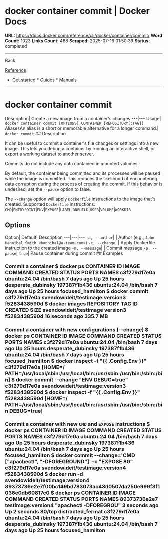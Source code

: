 # docker container commit | Docker Docs

**URL:** https://docs.docker.com/reference/cli/docker/container/commit/
**Word Count:** 1023
**Links Count:** 488
**Scraped:** 2025-07-16 01:50:39
**Status:** completed

---

Back

[Reference](https://docs.docker.com/reference/)

  * [Get started](https://docs.docker.com/get-started/)   * [Guides](https://docs.docker.com/guides/)   * [Manuals](https://docs.docker.com/manuals/)

* * *

# docker container commit

Description| Create a new image from a container's changes   ---|---   Usage| `docker container commit [OPTIONS] CONTAINER [REPOSITORY[:TAG]]`   AliasesAn alias is a short or memorable alternative for a longer command.| `docker commit`      ## Description

It can be useful to commit a container's file changes or settings into a new image. This lets you debug a container by running an interactive shell, or export a working dataset to another server.

Commits do not include any data contained in mounted volumes.

By default, the container being committed and its processes will be paused while the image is committed. This reduces the likelihood of encountering data corruption during the process of creating the commit. If this behavior is undesired, set the `--pause` option to false.

The `--change` option will apply `Dockerfile` instructions to the image that's created. Supported `Dockerfile` instructions: `CMD`|`ENTRYPOINT`|`ENV`|`EXPOSE`|`LABEL`|`ONBUILD`|`USER`|`VOLUME`|`WORKDIR`

## Options

Option| Default| Description   ---|---|---   `-a, --author`| | Author \(e.g., `John Hannibal Smith <hannibal@a-team.com>`\)   `-c, --change`| | Apply Dockerfile instruction to the created image   `-m, --message`| | Commit message   `-p, --pause`| `true`| Pause container during commit      ## Examples

### Commit a container               $ docker ps          CONTAINER ID        IMAGE               COMMAND             CREATED             STATUS              PORTS              NAMES     c3f279d17e0a        ubuntu:24.04        /bin/bash           7 days ago          Up 25 hours                            desperate_dubinsky     197387f1b436        ubuntu:24.04        /bin/bash           7 days ago          Up 25 hours                            focused_hamilton          $ docker commit c3f279d17e0a  svendowideit/testimage:version3          f5283438590d          $ docker images          REPOSITORY                        TAG                 ID                  CREATED             SIZE     svendowideit/testimage            version3            f5283438590d        16 seconds ago      335.7 MB     

### Commit a container with new configurations \(--change\)               $ docker ps          CONTAINER ID       IMAGE               COMMAND             CREATED             STATUS              PORTS              NAMES     c3f279d17e0a       ubuntu:24.04        /bin/bash           7 days ago          Up 25 hours                            desperate_dubinsky     197387f1b436       ubuntu:24.04        /bin/bash           7 days ago          Up 25 hours                            focused_hamilton          $ docker inspect -f "{{ .Config.Env }}" c3f279d17e0a          [HOME=/ PATH=/usr/local/sbin:/usr/local/bin:/usr/sbin:/usr/bin:/sbin:/bin]          $ docker commit --change "ENV DEBUG=true" c3f279d17e0a  svendowideit/testimage:version3          f5283438590d          $ docker inspect -f "{{ .Config.Env }}" f5283438590d          [HOME=/ PATH=/usr/local/sbin:/usr/local/bin:/usr/sbin:/usr/bin:/sbin:/bin DEBUG=true]     

### Commit a container with new `CMD` and `EXPOSE` instructions               $ docker ps          CONTAINER ID        IMAGE               COMMAND             CREATED             STATUS              PORTS              NAMES     c3f279d17e0a        ubuntu:24.04        /bin/bash           7 days ago          Up 25 hours                            desperate_dubinsky     197387f1b436        ubuntu:24.04        /bin/bash           7 days ago          Up 25 hours                            focused_hamilton          $ docker commit --change='CMD ["apachectl", "-DFOREGROUND"]' -c "EXPOSE 80" c3f279d17e0a  svendowideit/testimage:version4          f5283438590d          $ docker run -d svendowideit/testimage:version4          89373736e2e7f00bc149bd783073ac43d0507da250e999f3f1036e0db60817c0          $ docker ps          CONTAINER ID        IMAGE               COMMAND                 CREATED             STATUS              PORTS              NAMES     89373736e2e7        testimage:version4  "apachectl -DFOREGROU"  3 seconds ago       Up 2 seconds        80/tcp             distracted_fermat     c3f279d17e0a        ubuntu:24.04        /bin/bash               7 days ago          Up 25 hours                            desperate_dubinsky     197387f1b436        ubuntu:24.04        /bin/bash               7 days ago          Up 25 hours                            focused_hamilton